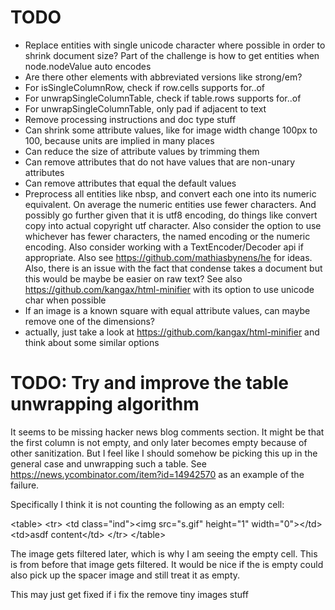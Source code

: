 
# TODO

* Replace entities with single unicode character where possible in order
to shrink document size? Part of the challenge is how to get entities when
node.nodeValue auto encodes
* Are there other elements with abbreviated versions like strong/em?
* For isSingleColumnRow, check if row.cells supports for..of
* For unwrapSingleColumnTable, check if table.rows supports for..of
* For unwrapSingleColumnTable, only pad if adjacent to text
* Remove processing instructions and doc type stuff
* Can shrink some attribute values, like for image width change 100px to 100,
because units are implied in many places
* Can reduce the size of attribute values by trimming them
* Can remove attributes that do not have values that are non-unary attributes
* Can remove attributes that equal the default values
* Preprocess all entities like nbsp, and convert each one into its numeric
equivalent. On average the numeric entities use fewer characters. And possibly
go further given that it is utf8 encoding, do things like convert copy into
actual copyright utf character. Also consider the option to use whichever has
fewer characters, the named encoding or the numeric encoding. Also consider
working with a TextEncoder/Decoder api if appropriate. Also see https://github.com/mathiasbynens/he for ideas. Also, there is an issue with
the fact that condense takes a document but this would be maybe be easier on
raw text? See also https://github.com/kangax/html-minifier with its option
to use unicode char when possible
* If an image is a known square with equal attribute values, can maybe remove
one of the dimensions?
* actually, just take a look at https://github.com/kangax/html-minifier and
think about some similar options

# TODO: Try and improve the table unwrapping algorithm

It seems to be missing hacker news blog comments section. It might be that the
first column is not empty, and only later becomes empty because of other
sanitization. But I feel like I should somehow be picking this up in the
general case and unwrapping such a table. See
https://news.ycombinator.com/item?id=14942570 as an example of the failure.

Specifically I think it is not counting the following as an empty cell:

&lt;table&gt;
&lt;tr&gt;
  &lt;td class="ind"&gt;&lt;img src="s.gif" height="1" width="0"&gt;&lt;/td&gt;
  &lt;td&gt;asdf content&lt;/td&gt;
&lt;/tr&gt;
&lt;/table&gt;

The image gets filtered later, which is why I am seeing the empty cell. This is
from before that image gets filtered. It would be nice if the is empty could
also pick up the spacer image and still treat it as empty.

This may just get fixed if i fix the remove tiny images stuff
